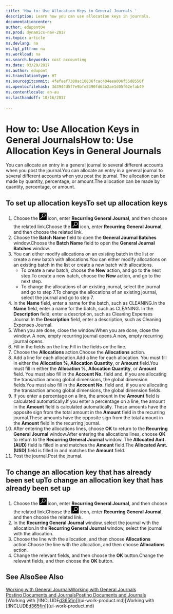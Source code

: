 ```yaml
---
title: 'How to: Use Allocation Keys in General Journals '
description: Learn how you can use allocation keys in journals.
documentationcenter: 
author: edupont04
ms.prod: dynamics-nav-2017
ms.topic: article
ms.devlang: na
ms.tgt_pltfrm: na
ms.workload: na
ms.search.keywords: cost accounting
ms.date: 03/29/2017
ms.author: edupont
ms.translationtype: HT
ms.sourcegitcommit: 4fefaef7380ac10836fcac404eea006f55d8556f
ms.openlocfilehash: 3d3944d5f7e9bfe5390fd63b2ae1d05f62efab49
ms.contentlocale: en-au
ms.lasthandoff: 10/16/2017

---
```

# <a name="how-to-use-allocation-keys-in-general-journals"></a><span data-ttu-id="e3db4-103">How to: Use Allocation Keys in General Journals</span><span class="sxs-lookup"><span data-stu-id="e3db4-103">How to: Use Allocation Keys in General Journals</span></span>
<span data-ttu-id="e3db4-104">You can allocate an entry in a general journal to several different accounts when you post the journal.</span><span class="sxs-lookup"><span data-stu-id="e3db4-104">You can allocate an entry in a general journal to several different accounts when you post the journal.</span></span> <span data-ttu-id="e3db4-105">The allocation can be made by quantity, percentage, or amount.</span><span class="sxs-lookup"><span data-stu-id="e3db4-105">The allocation can be made by quantity, percentage, or amount.</span></span>

## <a name="to-set-up-allocation-keys"></a><span data-ttu-id="e3db4-106">To set up allocation keys</span><span class="sxs-lookup"><span data-stu-id="e3db4-106">To set up allocation keys</span></span>
1. <span data-ttu-id="e3db4-107">Choose the ![Search for Page or Report](media/ui-search/search_small.png "Search for Page or Report icon") icon, enter **Recurring General Journal**, and then choose the related link.</span><span class="sxs-lookup"><span data-stu-id="e3db4-107">Choose the ![Search for Page or Report](media/ui-search/search_small.png "Search for Page or Report icon") icon, enter **Recurring General Journal**, and then choose the related link.</span></span>
2. <span data-ttu-id="e3db4-108">Choose the **Batch Name** field to open the **General Journal Batches** window.</span><span class="sxs-lookup"><span data-stu-id="e3db4-108">Choose the **Batch Name** field to open the **General Journal Batches** window.</span></span>
3. <span data-ttu-id="e3db4-109">You can either modify allocations on an existing batch in the list or create a new batch with allocations.</span><span class="sxs-lookup"><span data-stu-id="e3db4-109">You can either modify allocations on an existing batch in the list or create a new batch with allocations.</span></span>
   * <span data-ttu-id="e3db4-110">To create a new batch, choose the **New** action, and go to the next step.</span><span class="sxs-lookup"><span data-stu-id="e3db4-110">To create a new batch, choose the **New** action, and go to the next step.</span></span>
   * <span data-ttu-id="e3db4-111">To change the allocations of an existing journal, select the journal and go to step 7.</span><span class="sxs-lookup"><span data-stu-id="e3db4-111">To change the allocations of an existing journal, select the journal and go to step 7.</span></span>    
4. <span data-ttu-id="e3db4-112">In the **Name** field, enter a name for the batch, such as CLEANING.</span><span class="sxs-lookup"><span data-stu-id="e3db4-112">In the **Name** field, enter a name for the batch, such as CLEANING.</span></span> <span data-ttu-id="e3db4-113">In the **Description** field, enter a description, such as Cleaning Expenses Journal.</span><span class="sxs-lookup"><span data-stu-id="e3db4-113">In the **Description** field, enter a description, such as Cleaning Expenses Journal.</span></span>
5. <span data-ttu-id="e3db4-114">When you are done, close the window.</span><span class="sxs-lookup"><span data-stu-id="e3db4-114">When you are done, close the window.</span></span> <span data-ttu-id="e3db4-115">A new, empty recurring journal opens.</span><span class="sxs-lookup"><span data-stu-id="e3db4-115">A new, empty recurring journal opens.</span></span>
6. <span data-ttu-id="e3db4-116">Fill in the fields on the line.</span><span class="sxs-lookup"><span data-stu-id="e3db4-116">Fill in the fields on the line.</span></span>
7. <span data-ttu-id="e3db4-117">Choose the **Allocations** action.</span><span class="sxs-lookup"><span data-stu-id="e3db4-117">Choose the **Allocations** action.</span></span>
8. <span data-ttu-id="e3db4-118">Add a line for each allocation.</span><span class="sxs-lookup"><span data-stu-id="e3db4-118">Add a line for each allocation.</span></span> <span data-ttu-id="e3db4-119">You must fill in either the **Allocation %**, **Allocation Quantity**, or **Amount** field.</span><span class="sxs-lookup"><span data-stu-id="e3db4-119">You must fill in either the **Allocation %**, **Allocation Quantity**, or **Amount** field.</span></span> <span data-ttu-id="e3db4-120">You must also fill in the **Account No.** field and, if you are allocating the transaction among global dimensions, the global dimension fields.</span><span class="sxs-lookup"><span data-stu-id="e3db4-120">You must also fill in the **Account No.** field and, if you are allocating the transaction among global dimensions, the global dimension fields.</span></span>
9. <span data-ttu-id="e3db4-121">If you enter a percentage on a line, the amount in the **Amount** field is calculated automatically.</span><span class="sxs-lookup"><span data-stu-id="e3db4-121">If you enter a percentage on a line, the amount in the **Amount** field is calculated automatically.</span></span> <span data-ttu-id="e3db4-122">These amounts have the opposite sign from the total amount in the **Amount** field in the recurring journal.</span><span class="sxs-lookup"><span data-stu-id="e3db4-122">These amounts have the opposite sign from the total amount in the **Amount** field in the recurring journal.</span></span>
10. <span data-ttu-id="e3db4-123">After entering the allocations lines, choose **OK** to return to the **Recurring General Journal** window.</span><span class="sxs-lookup"><span data-stu-id="e3db4-123">After entering the allocations lines, choose **OK** to return to the **Recurring General Journal** window.</span></span> <span data-ttu-id="e3db4-124">The **Allocated Amt. (AUD)** field is filled in and matches the **Amount** field.</span><span class="sxs-lookup"><span data-stu-id="e3db4-124">The **Allocated Amt. (USD)** field is filled in and matches the **Amount** field.</span></span>
11. <span data-ttu-id="e3db4-125">Post the journal.</span><span class="sxs-lookup"><span data-stu-id="e3db4-125">Post the journal.</span></span>

## <a name="to-change-an-allocation-key-that-has-already-been-set-up"></a><span data-ttu-id="e3db4-126">To change an allocation key that has already been set up</span><span class="sxs-lookup"><span data-stu-id="e3db4-126">To change an allocation key that has already been set up</span></span>
1. <span data-ttu-id="e3db4-127">Choose the ![Search for Page or Report](media/ui-search/search_small.png "Search for Page or Report icon") icon, enter **Recurring General Journal**, and then choose the related link.</span><span class="sxs-lookup"><span data-stu-id="e3db4-127">Choose the ![Search for Page or Report](media/ui-search/search_small.png "Search for Page or Report icon") icon, enter **Recurring General Journal**, and then choose the related link.</span></span>
2. <span data-ttu-id="e3db4-128">In the **Recurring General Journal** window, select the journal with the allocation.</span><span class="sxs-lookup"><span data-stu-id="e3db4-128">In the **Recurring General Journal** window, select the journal with the allocation.</span></span>
3. <span data-ttu-id="e3db4-129">Choose the line with the allocation, and then choose **Allocations** action.</span><span class="sxs-lookup"><span data-stu-id="e3db4-129">Choose the line with the allocation, and then choose **Allocations** action.</span></span>
4. <span data-ttu-id="e3db4-130">Change the relevant fields, and then choose the **OK** button.</span><span class="sxs-lookup"><span data-stu-id="e3db4-130">Change the relevant fields, and then choose the **OK** button.</span></span>

## <a name="see-also"></a><span data-ttu-id="e3db4-131">See Also</span><span class="sxs-lookup"><span data-stu-id="e3db4-131">See Also</span></span>
[<span data-ttu-id="e3db4-132">Working with General Journals</span><span class="sxs-lookup"><span data-stu-id="e3db4-132">Working with General Journals</span></span>](ui-work-general-journals.md)  
[<span data-ttu-id="e3db4-133">Posting Documents and Journals</span><span class="sxs-lookup"><span data-stu-id="e3db4-133">Posting Documents and Journals</span></span>](ui-post-documents-journals.md)  
<span data-ttu-id="e3db4-134">[Working with [!INCLUDE[d365fin](includes/d365fin_md.md)]](ui-work-product.md)</span><span class="sxs-lookup"><span data-stu-id="e3db4-134">[Working with [!INCLUDE[d365fin](includes/d365fin_md.md)]](ui-work-product.md)</span></span>

